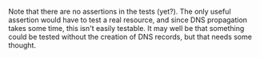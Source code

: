 Note that there are no assertions in the tests (yet?). The only useful assertion would have to test a real resource, and since DNS propagation takes some time, this isn't easily testable. It may well be that something could be tested without the creation of DNS records, but that needs some thought.
